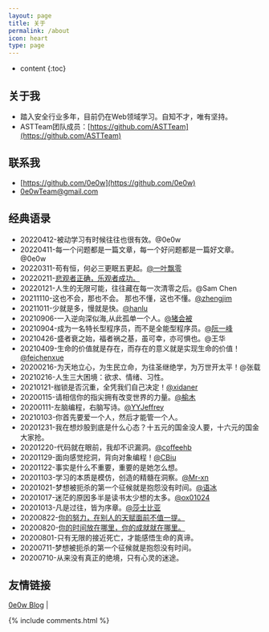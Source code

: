 ```yaml
---
layout: page
title: 关于
permalink: /about
icon: heart
type: page
---
```

* content
{:toc}
## 关于我

* 踏入安全行业多年，目前仍在Web领域学习。自知不才，唯有坚持。
* ASTTeam团队成员：[https://github.com/ASTTeam](https://github.com/ASTTeam)

## 联系我

* [https://github.com/0e0w](https://github.com/0e0w)
* [0e0wTeam@gmail.com](0e0wTeam@gmail.com)

## 经典语录

- 20220412-被动学习有时候往往也很有效。@0e0w
- 20220411-每一个问题都是一篇文章，每一个好问题都是一篇好文章。@0e0w
- 20220311-苟有恒，何必三更眠五更起。[@一叶飘零](https://skysec.top/)
- 20220211-[悲观者正确，乐观者成功。](http://www.ruanyifeng.com/blog/2022/02/weekly-issue-194.html)
- 20220121-人生的无限可能，往往藏在每一次清零之后。@Sam Chen
- 20211110-这也不会，那也不会。 那也不懂，这也不懂。[@zhengjim](https://github.com/zhengjim)
- 20211011-少就是多，慢就是快。[@hanlu](https://github.com/zhuifengshaonianhanlu)
- 20210906-一入逆向深似海,从此孤单一个人。[@猪会被](https://github.com/zhuhuibeishadiao)
- 20210904-成为一名特长型程序员，而不是全能型程序员。[@阮一峰](http://www.ruanyifeng.com/blog/2021/09/weekly-issue-174.html)
- 20210426-盛者衰之始，福者祸之基，虽可幸，亦可惧也。@王华
- 20210409-生命的价值就是存在，而存在的意义就是实现生命的价值！[@feichenxue](https://github.com/feichenxue)
- 20200216-为天地立心，为生民立命，为往圣继绝学，为万世开太平！@张载
- 20210216-人生三大困境：欲求、情绪、习性。
- 20210121-枷锁是否沉重，全凭我们自己决定！[@xidaner](https://github.com/xidaner)
- 20200115-请相信你的指尖拥有改变世界的力量。[@榆木](https://github.com/yumusb)
- 20200111-左脑编程，右脑写诗。[@YYJeffrey](https://github.com/YYJeffrey)
- 20210103-你首先要爱一个人，然后才能管一个人。
- 20201231-我在想炒股到底是什么心态？十五元的国金没人要，十六元的国金大家抢。
- 20201220-代码就在眼前，我却不识漏洞。[@coffeehb](https://github.com/coffeehb)
- 20201129-面向感觉挖洞，背向对象编程！[@CBiu](https://github.com/CBiu)
- 20201122-事实是什么不重要，重要的是她怎么想。
- 20201103-学习的本质是模仿，创造的精髓在洞察。[@Mr-xn](https://github.com/Mr-xn)
- 20201021-梦想被扼杀的第一个征候就是抱怨没有时间。[@语冰](https://github.com/No-Github)
- 20201017-迷茫的原因多半是读书太少想的太多。[@ox01024](https://github.com/ox01024)
- 20201013-凡是过往，皆为序章。[@莎士比亚](https://zh.wikipedia.org/zh/%E5%A8%81%E5%BB%89%C2%B7%E8%8E%8E%E5%A3%AB%E6%AF%94%E4%BA%9A)
- 20200822-[你的努力，在别人的天赋面前不值一提。](https://mp.weixin.qq.com/s/6-CxiALa2fvi-VCIXrBlAw)
- 20200820-[你的时间放在哪里，你的成就就在哪里。](https://mp.weixin.qq.com/s/ofuD9Iw7crDzWLM1Kglztw)
- 20200801-只有无限的接近死亡，才能感悟生命的真谛。
- 20200711-梦想被扼杀的第一个征候就是抱怨没有时间。
- 20200710-从来没有真正的绝境，只有心灵的迷途。

## 友情链接

[0e0w Blog](https://0e0w.com) \| 



{% include comments.html %}
